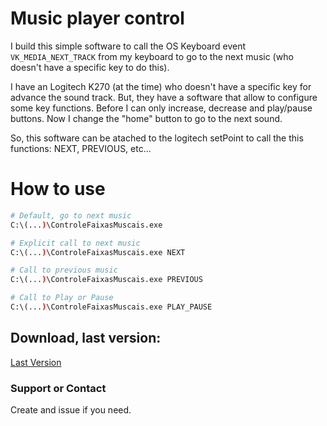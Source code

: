 # Music player control

I build this simple software to call the OS Keyboard event `VK_MEDIA_NEXT_TRACK` from my keyboard to go to the next music (who doesn't have a specific key to do this).

I have an Logitech K270 (at the time) who doesn't have a specific key for advance the sound track. But, they have a software that allow to configure some key functions.
Before I can only increase, decrease and play/pause buttons. Now I change the "home" button to go to the next sound.

So, this software can be atached to the logitech setPoint to call the this functions: NEXT, PREVIOUS, etc...


# How to use

```bash
# Default, go to next music
C:\(...)\ControleFaixasMuscais.exe

# Explicit call to next music
C:\(...)\ControleFaixasMuscais.exe NEXT

# Call to previous music
C:\(...)\ControleFaixasMuscais.exe PREVIOUS

# Call to Play or Pause
C:\(...)\ControleFaixasMuscais.exe PLAY_PAUSE
```

## Download, last version:

[Last Version](https://github.com/dennnisk/controle-faixa-musical/releases/download/v1.0/ControleFaixasMuscais.exe)

### Support or Contact

Create and issue if you need.
